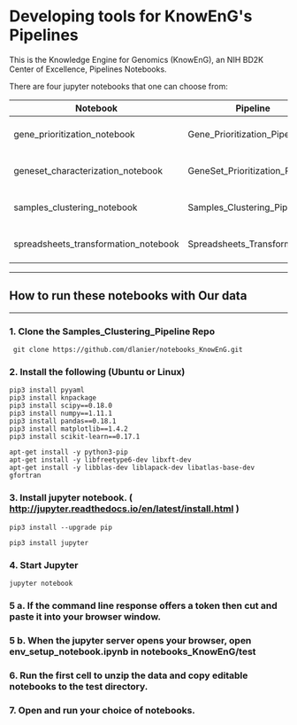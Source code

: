 # Developing tools for KnowEnG's Pipelines 
This is the Knowledge Engine for Genomics (KnowEnG), an NIH BD2K Center of Excellence, Pipelines Notebooks.

There are four jupyter notebooks that one can choose from:

| **Notebook**                                      | **Pipeline**                        | **Parameters** |
| ------------------------------------------------ | -------------------------------------| -------------- |
| gene_prioritization_notebook                     | Gene_Prioritization_Pipeline         | eight parameter files |
| geneset_characterization_notebook                | GeneSet_Prioritization_Pipeline      | three parameter files|
| samples_clustering_notebook                      | Samples_Clustering_Pipeline          | eight parameter files|
| spreadsheets_transformation_notebook             | Spreadsheets_Transformation          | eight parameter files|

* * * 
## How to run these notebooks with Our data
* * * 
### 1. Clone the Samples_Clustering_Pipeline Repo
```
 git clone https://github.com/dlanier/notebooks_KnowEnG.git
```
 
### 2. Install the following (Ubuntu or Linux)
  ```
 pip3 install pyyaml
 pip3 install knpackage
 pip3 install scipy==0.18.0
 pip3 install numpy==1.11.1
 pip3 install pandas==0.18.1
 pip3 install matplotlib==1.4.2
 pip3 install scikit-learn==0.17.1
 
 apt-get install -y python3-pip
 apt-get install -y libfreetype6-dev libxft-dev
 apt-get install -y libblas-dev liblapack-dev libatlas-base-dev gfortran
```

### 3. Install jupyter notebook. ( http://jupyter.readthedocs.io/en/latest/install.html )

```
pip3 install --upgrade pip

pip3 install jupyter
```

### 4. Start Jupyter

```
jupyter notebook
```

### 5 a. If the command line response offers a token then cut and paste it into your browser window.

### 5 b. When the jupyter server opens your browser, open **env_setup_notebook.ipynb** in **notebooks_KnowEnG/test**

### 6.  Run the **first cell** to unzip the data and copy editable notebooks to the test directory.

### 7. Open and run your choice of notebooks.
